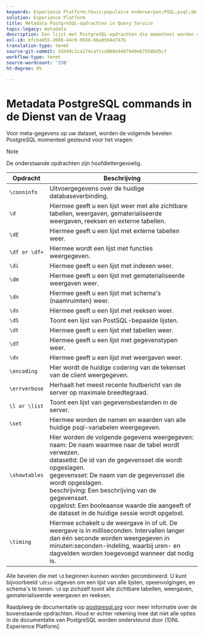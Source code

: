 ```yaml
---
keywords: Experience Platform;thuis;populaire onderwerpen;PSQL;psql;de dienst van de Vraag;de vraagdienst;meta-gegevens;bevelen;meta-gegevensbevelen;
solution: Experience Platform
title: Metadata PostgreSQL-opdrachten in Query Service
topic-legacy: metadata
description: Een lijst met PostgreSQL-opdrachten die momenteel worden ondersteund voor het opvragen van metagegevens in Adobe Experience Platform Query Service.
exl-id: bfcbad55-3086-44c9-9938-6ba0504e747b
translation-type: tm+mt
source-git-commit: 5d449c1ca174cafcca988e9487940eb7550bd5cf
workflow-type: tm+mt
source-wordcount: '338'
ht-degree: 0%

---
```


# Metadata PostgreSQL commands in de Dienst van de Vraag

Voor meta-gegevens op uw dataset, worden de volgende bevelen PostgreSQL momenteel gesteund voor het vragen:

>[!NOTE]
>
>De onderstaande opdrachten zijn hoofdlettergevoelig.

| Opdracht | Beschrijving |
|------- | ------------|
| `\conninfo` | Uitvoergegevens over de huidige databaseverbinding. |
| `\d` | Hiermee geeft u een lijst weer met alle zichtbare tabellen, weergaven, gematerialiseerde weergaven, reeksen en externe tabellen. |
| `\dE` | Hiermee geeft u een lijst met externe tabellen weer. |
| `\df or \df+` | Hiermee wordt een lijst met functies weergegeven. |
| `\di` | Hiermee geeft u een lijst met indexen weer. |
| `\dm` | Hiermee geeft u een lijst met gematerialiseerde weergaven weer. |
| `\dn` | Hiermee geeft u een lijst met schema&#39;s (naamruimten) weer. |
| `\ds` | Hiermee geeft u een lijst met reeksen weer. |
| `\dS` | Toont een lijst van PostSQL-bepaalde lijsten. |
| `\dt` | Hiermee geeft u een lijst met tabellen weer. |
| `\dT` | Hiermee geeft u een lijst met gegevenstypen weer. |
| `\dv` | Hiermee geeft u een lijst met weergaven weer. |
| `\encoding` | Hier wordt de huidige codering van de tekenset van de client weergegeven. |
| `\errverbose` | Herhaalt het meest recente foutbericht van de server op maximale breedtegraad. |
| `\l or \list` | Toont een lijst van gegevensbestanden in de server. |
| `\set` | Hiermee worden de namen en waarden van alle huidige psql-variabelen weergegeven. |
| `\showtables` | Hier worden de volgende gegevens weergegeven: <br>naam: De naam waarmee naar de tabel wordt verwezen.<br>datasetId: De id van de gegevensset die wordt opgeslagen.<br>gegevensset: De naam van de gegevensset die wordt opgeslagen.<br>beschrijving: Een beschrijving van de gegevensset.<br>opgelost: Een booleaanse waarde die aangeeft of de dataset in de huidige sessie wordt opgelost. |
| `\timing` | Hiermee schakelt u de weergave in of uit. De weergave is in milliseconden. Intervallen langer dan één seconde worden weergegeven in minuten:seconden-indeling, waarbij uren- en dagvelden worden toegevoegd wanneer dat nodig is. |

Alle bevelen die met `\d` beginnen kunnen worden gecombineerd. U kunt bijvoorbeeld `\dtsn` uitgeven om een lijst van alle lijsten, opeenvolgingen, en schema&#39;s te tonen. `\d` op zichzelf toont alle zichtbare tabellen, weergaven, gematerialiseerde weergaven en reeksen.

Raadpleeg de documentatie op [postgresql.org](https://www.postgresql.org/docs/10/app-psql.html) voor meer informatie over de bovenstaande opdrachten. Houd er echter rekening mee dat niet alle opties in de documentatie van PostgreSQL worden ondersteund door [!DNL Experience Platform].
